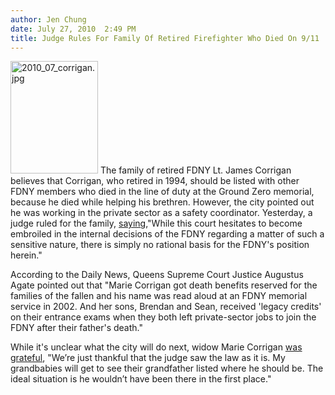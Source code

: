 ```yaml
---
author: Jen Chung
date: July 27, 2010  2:49 PM
title: Judge Rules For Family Of Retired Firefighter Who Died On 9/11
---
```


<p><span class="mt-enclosure mt-enclosure-image" style="display: inline;"> <img alt="2010_07_corrigan.jpg" src="https://web.archive.org/web/20110623141808im_/http://gothamist.com/attachments/jen/2010_07_corrigan.jpg" width="140" height="180" class="image-left"> </span>The family of retired FDNY Lt. James Corrigan believes that Corrigan, who retired in 1994, should be listed with other FDNY members who died in the line of duty at the Ground Zero memorial, because he died while helping his brethren.  However, the city pointed out he was working in the private sector as a safety coordinator.  Yesterday, a judge ruled for the family, <a href="https://web.archive.org/web/20110623141808/http://www.nydailynews.com/ny_local/2010/07/27/2010-07-27_judge_list_fallen_911_hero_with_fdny.html">saying</a>,&quot;While this court hesitates to become embroiled in the internal decisions of the FDNY regarding a matter of such a sensitive nature, there is simply no rational basis for the FDNY&apos;s position herein.&quot;</p>

<p>According to the Daily News, Queens Supreme Court Justice Augustus Agate pointed out that &quot;Marie Corrigan got death benefits reserved for the families of the fallen and his name was read aloud at an FDNY memorial service in 2002. And her sons, Brendan and Sean, received &apos;legacy credits&apos; on their entrance exams when they both left private-sector jobs to join the FDNY after their father&apos;s death.&quot;</p>

<p>While it&apos;s unclear what the city will do next, widow Marie Corrigan <a href="https://web.archive.org/web/20110623141808/http://www.nypost.com/p/news/local/retired_fdny_hero_memorial_died_z7udJrkYvLftQvtfDevZrL?CMP=OTC-rss&amp;FEEDNAME=">was grateful</a>, &quot;We&#x2019;re just thankful that the judge saw the law as it is. My grandbabies will get to see their grandfather listed where he should be. The ideal situation is he wouldn&#x2019;t have been there in the first place.&quot;</p>